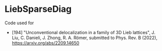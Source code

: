 # LiebSparseDiag

Code used for

* [194] "Unconventional delocalization in a family of 3D Lieb lattices", J. Liu, C. Danieli, J. Zhong, R. A. Römer, submitted to Phys. Rev. B (2022), https://arxiv.org/abs/2209.14650
